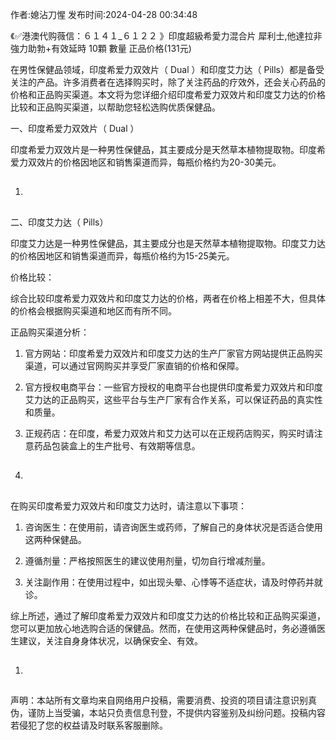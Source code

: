 <p>作者:媳沾刀惺 发布时间:2024-04-28 00:34:48</p>
<p>《✅港澳代购薇信：６１４１_６１２２ 》印度超級希愛力混合片 犀利士,他達拉非 強力助勃+有效延時 10顆 數量 正品价格(131元) </p>
									<p></p><p>在男性保健品领域，印度希爱力双效片（ Dual ）和印度艾力达（   Pills）都是备受关注的产品。许多消费者在选择购买时，除了关注药品的疗效外，还会关心药品的价格和正品购买渠道。本文将为您详细介绍印度希爱力双效片和印度艾力达的价格比较和正品购买渠道，以帮助您轻松选购优质保健品。</p><p>一、印度希爱力双效片（ Dual ）</p><p>印度希爱力双效片是一种男性保健品，其主要成分是天然草本植物提取物。印度希爱力双效片的价格因地区和销售渠道而异，每瓶价格约为20-30美元。</p><ol class style><li><h2 style></h2></li></ol><p>二、印度艾力达（   Pills）</p><p>印度艾力达是一种男性保健品，其主要成分也是天然草本植物提取物。印度艾力达的价格因地区和销售渠道而异，每瓶价格约为15-25美元。</p><p>价格比较：</p><p>综合比较印度希爱力双效片和印度艾力达的价格，两者在价格上相差不大，但具体的价格会根据购买渠道和地区而有所不同。</p><p>正品购买渠道分析：</p><ol style class><li><p>官方网站：印度希爱力双效片和印度艾力达的生产厂家官方网站提供正品购买渠道，可以通过官网购买并享受厂家直销的价格和保障。</p></li><li><p>官方授权电商平台：一些官方授权的电商平台也提供印度希爱力双效片和印度艾力达的正品购买，这些平台与生产厂家有合作关系，可以保证药品的真实性和质量。</p></li><li><p>正规药店：在印度，希爱力双效片和艾力达可以在正规药店购买，购买时请注意药品包装盒上的生产批号、有效期等信息。</p></li><li><h2 style></h2></li></ol><p>在购买印度希爱力双效片和印度艾力达时，请注意以下事项：</p><ol style class><li><p>咨询医生：在使用前，请咨询医生或药师，了解自己的身体状况是否适合使用这两种保健品。</p></li><li><p>遵循剂量：严格按照医生的建议使用剂量，切勿自行增减剂量。</p></li><li><p>关注副作用：在使用过程中，如出现头晕、心悸等不适症状，请及时停药并就诊。</p></li></ol><p>综上所述，通过了解印度希爱力双效片和印度艾力达的价格比较和正品购买渠道，您可以更加放心地选购合适的保健品。然而，在使用这两种保健品时，务必遵循医生建议，关注自身身体状况，以确保安全、有效。</p><p></p><p><em class style></em></p><ol class style><li><h2 style></h2></li></ol><p></p>				声明：本站所有文章均来自网络用户投稿，需要消费、投资的项目请注意识别真伪，谨防上当受骗，本站只负责信息刊登，不提供内容鉴别及纠纷问题。投稿内容若侵犯了您的权益请及时联系客服删除。				
